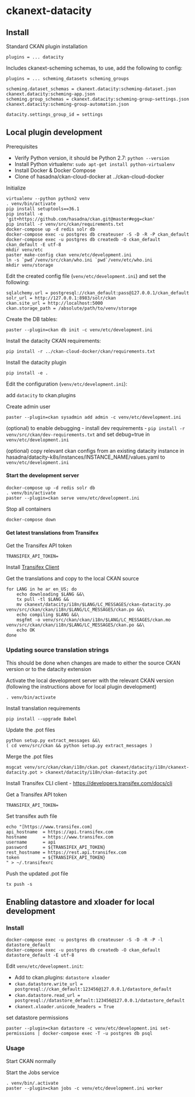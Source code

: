 # ckanext-datacity

## Install

Standard CKAN plugin installation

```
plugins = ... datacity
```

Includes ckanext-scheming schemas, to use, add the following to config:

```
plugins = ... scheming_datasets scheming_groups

scheming.dataset_schemas = ckanext.datacity:scheming-dataset.json ckanext.datacity:scheming-app.json
scheming.group_schemas = ckanext.datacity:scheming-group-settings.json ckanext.datacity:scheming-group-automation.json

datacity.settings_group_id = settings
```

## Local plugin development

Prerequisites

* Verify Python version, it should be Python 2.7: `python --version`
* Install Python virtualenv: `sudo apt-get install python-virtualenv`
* Install Docker & Docker Compose
* Clone of hasadna/ckan-cloud-docker at ../ckan-cloud-docker

Initialize

```
virtualenv --python python2 venv
. venv/bin/activate
pip install setuptools==36.1
pip install -e 'git+https://github.com/hasadna/ckan.git@master#egg=ckan'
pip install -r venv/src/ckan/requirements.txt
docker-compose up -d redis solr db
docker-compose exec -u postgres db createuser -S -D -R -P ckan_default
docker-compose exec -u postgres db createdb -O ckan_default ckan_default -E utf-8
mkdir venv/etc
paster make-config ckan venv/etc/development.ini
ln -s `pwd`/venv/src/ckan/who.ini `pwd`/venv/etc/who.ini
mkdir venv/storage
```

Edit the created config file (`venv/etc/development.ini`) and set the following:

```
sqlalchemy.url = postgresql://ckan_default:pass@127.0.0.1/ckan_default
solr_url = http://127.0.0.1:8983/solr/ckan
ckan.site_url = http://localhost:5000
ckan.storage_path = /absolute/path/to/venv/storage
```

Create the DB tables:

```
paster --plugin=ckan db init -c venv/etc/development.ini
```

Install the datacity CKAN requirements:

```
pip install -r ../ckan-cloud-docker/ckan/requirements.txt
```

Install the datacity plugin

```
pip install -e .
```

Edit the configuration (`venv/etc/development.ini`):

add `datacity` to ckan.plugins

Create admin user

```
paster --plugin=ckan sysadmin add admin -c venv/etc/development.ini
```

(optional) to enable debugging - install dev requirements - `pip install -r venv/src/ckan/dev-requirements.txt` and set debug=true in `venv/etc/development.ini`

(optional) copy relevant ckan configs from an existing datacity instance in hasadna/datacity-k8s/instances/INSTANCE_NAME/values.yaml to `venv/etc/development.ini`

#### Start the development server

```
docker-compose up -d redis solr db
. venv/bin/activate
paster --plugin=ckan serve venv/etc/development.ini
```

Stop all containers

```
docker-compose down
```

#### Get latest translations from Transifex

Get the Transifex API token

```
TRANSIFEX_API_TOKEN=
```

Install [Transifex Client](https://docs.transifex.com/client/installing-the-client)

Get the translations and copy to the local CKAN source

```
for LANG in he ar en_US; do
    echo downloading $LANG &&\
    tx pull -tl $LANG &&
    mv ckanext/datacity/i18n/$LANG/LC_MESSAGES/ckan-datacity.po venv/src/ckan/ckan/i18n/$LANG/LC_MESSAGES/ckan.po &&\
    echo compiling $LANG &&\
    msgfmt -o venv/src/ckan/ckan/i18n/$LANG/LC_MESSAGES/ckan.mo venv/src/ckan/ckan/i18n/$LANG/LC_MESSAGES/ckan.po &&\
    echo OK
done
```

### Updating source translation strings

This should be done when changes are made to either the source CKAN version or to the datacity extension

Activate the local development server with the relevant CKAN version (following the instructions above for local plugin development)

```
. venv/bin/activate
```

Install translation requirements

```
pip install --upgrade Babel
```

Update the .pot files

```
python setup.py extract_messages &&\
( cd venv/src/ckan && python setup.py extract_messages )
```

Merge the .pot files

```
msgcat venv/src/ckan/ckan/i18n/ckan.pot ckanext/datacity/i18n/ckanext-datacity.pot > ckanext/datacity/i18n/ckan-datacity.pot
```

Install Transifex CLI client - https://developers.transifex.com/docs/cli

Get a Transifex API token

```
TRANSIFEX_API_TOKEN=
```

Set transifex auth file

```
echo "[https://www.transifex.com]
api_hostname  = https://api.transifex.com
hostname      = https://www.transifex.com
username      = api
password      = ${TRANSIFEX_API_TOKEN}
rest_hostname = https://rest.api.transifex.com
token         = ${TRANSIFEX_API_TOKEN}
" > ~/.transifexrc
```

Push the updated .pot file

```
tx push -s
```

## Enabling datastore and xloader for local development

### Install

```
docker-compose exec -u postgres db createuser -S -D -R -P -l datastore_default
docker-compose exec -u postgres db createdb -O ckan_default datastore_default -E utf-8
```

Edit `venv/etc/development.init`:

* Add to ckan.plugins: `datastore xloader`
* `ckan.datastore.write_url = postgresql://ckan_default:123456@127.0.0.1/datastore_default`
* `ckan.datastore.read_url = postgresql://datastore_default:123456@127.0.0.1/datastore_default`
* `ckanext.xloader.unicode_headers = True`

set datastore permissions

```
paster --plugin=ckan datastore -c venv/etc/development.ini set-permissions | docker-compose exec -T -u postgres db psql
```

### Usage

Start CKAN normally

Start the Jobs service

```
. venv/bin/.activate
paster --plugin=ckan jobs -c venv/etc/development.ini worker
```
